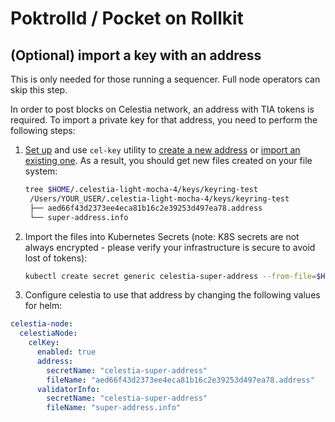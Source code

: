 # Poktrolld / Pocket on Rollkit

<!-- Note on each Poktrolld sequencer / full node needing to have it's own celestia node (light is fine) -->

## (Optional) import a key with an address

This is only needed for those running a sequencer. Full node operators can skip this step.

In order to post blocks on Celestia network, an address with TIA tokens is required. To import a private key for that address, you need to perform the following steps:

1. [Set up](https://docs.celestia.org/developers/celestia-node-key#using-the-cel-key-utility) and use `cel-key` utility to [create a new address](https://docs.celestia.org/developers/celestia-node-key#steps-for-generating-node-keys) or [import an existing one](https://docs.celestia.org/developers/celestia-node-key#steps-for-importing-node-keys). As a result, you should get new files created on your file system:
   ```bash
   tree $HOME/.celestia-light-mocha-4/keys/keyring-test
    /Users/YOUR_USER/.celestia-light-mocha-4/keys/keyring-test
    ├── aed66f43d2373ee4eca81b16c2e39253d497ea78.address
    └── super-address.info
    ```
   
2. Import the files into Kubernetes Secrets (note: K8S secrets are not always encrypted - please verify your infrastructure is secure to avoid lost of tokens):
   ```bash
   kubectl create secret generic celestia-super-address --from-file=$HOME/.celestia-light-mocha-4/keys/keyring-test/aed66f43d2373ee4eca81b16c2e39253d497ea78.address --from-file=$HOME/.celestia-light-mocha-4/keys/keyring-test/super-address.info
   ```
   
3. Configure celestia to use that address by changing the following values for helm:
  ```yaml
  celestia-node:
    celestiaNode:
      celKey:
        enabled: true
        address:
          secretName: "celestia-super-address"
          fileName: "aed66f43d2373ee4eca81b16c2e39253d497ea78.address"
        validatorInfo:
          secretName: "celestia-super-address"
          fileName: "super-address.info"
  ```